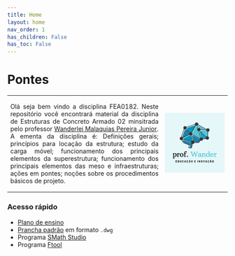 ```yaml
---
title: Home
layout: home
nav_order: 1
has_children: False
has_toc: False
---
```



<h1>Pontes</h1>

<table>
  <tr>
    <td style="width:70%;">
      <p align="justify">
        Olá seja bem vindo a disciplina FEA0182. Neste repositório você encontrará material da disciplina de Estruturas de Concreto Armado 02 minsitrada pelo professor <a target="_blank" rel="noopener" href="http://lattes.cnpq.br/2268506213083114">Wanderlei Malaquias Pereira Junior</a>. A ementa da disciplina é: Definições gerais; princípios para locação da estrutura; estudo da carga móvel; funcionamento dos principais elementos da superestrutura; funcionamento dos principais elementos das meso e infraestruturas; ações em pontes; noções sobre os procedimentos básicos de projeto.
      </p>
    </td>
    <td style="width:30%;"><img src="assets/images/logo.png"/></td>  
  </tr>
</table>


<h3>Acesso rápido</h3>

<ul>
  <li><a target="_blank" rel="noopener" href="https://drive.google.com/open?id=1MDRspFLQe9IVAzV0nq5tNjX5yteSpqY9&usp=drive_fs">Plano de ensino</a></li>
  <li><a target="_blank" rel="noopener" href="https://drive.google.com/file/d/1UUOfmCH4539GA46mEw_687d9u7eGKAH4/view?usp=sharing">Prancha padrão</a> em formato <code>.dwg</code></li>
  <li>Programa <a target="_blank" rel="noopener" href="https://smath.com/en-US/view/SMathStudio/download">SMath Studio</a></li>
  <li>Programa <a target="_blank" rel="noopener" href="https://www.ftool.com.br/Ftool/">Ftool</a></li>
</ul>
